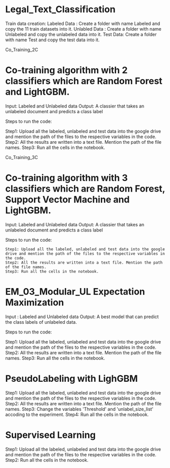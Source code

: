 # Legal_Text_Classification

Train data creation:
Labeled Data : Create a folder with name Labeled and copy the 11 train datasets into it.
Unlabled Data : Create a folder with name Unlabeled and copy the unlabeled data into it.
Test Data: Create a folder with name Test and copy the test data into it.


Co_Training_2C

# Co-training algorithm with 2 classifiers which are Random Forest and LightGBM.

Input: Labeled and Unlabeled data
Output: A classier that takes an unlabeled document and predicts a class label

Steps to run the code:

Step1: Upload all the labeled, unlabeled and test data into the google drive and mention the path of the files to the respective variables in the code.
Step2: All the results are written into a text file. Mention the path of the file names.
Step3: Run all the cells in the notebook.

Co_Training_3C

# Co-training algorithm with 3 classifiers which are Random Forest, Support Vector Machine and LightGBM.

Input: Labeled and Unlabeled data
Output: A classier that takes an unlabeled document and predicts a class label

Steps to run the code:

    Step1: Upload all the labeled, unlabeled and test data into the google drive and mention the path of the files to the respective variables in the code.
    Step2: All the results are written into a text file. Mention the path of the file names.
    Step3: Run all the cells in the notebook.

# EM_03_Modular_UL Expectation Maximization

Input : Labeled and Unlabeled data
Output: A best model that can predict the class labels of unlabeled data.

Steps to run the code:

Step1: Upload all the labeled, unlabeled and test data into the google drive and mention the path of the files to the respective variables in the code.
Step2: All the results are written into a text file. Mention the path of the file names.
Step3: Run all the cells in the notebook.

# PseudoLabeling with LighGBM

Step1: Upload all the labeled, unlabeled and test data into the google drive and mention the path of the files to the respective variables in the code.
Step2: All the results are written into a text file. Mention the path of the file names.
Step3: Change the variables 'Threshold' and 'unlabel_size_list' accoding to the experiment.
Step4: Run all the cells in the notebook.

# Supervised Learning

Step1: Upload all the labeled, unlabeled and test data into the google drive and mention the path of the files to the respective variables in the code.
Step2: Run all the cells in the notebook.

